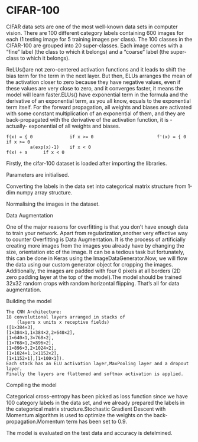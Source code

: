 # CIFAR-100

CIFAR data sets are one of the most well-known data sets in computer vision. There are 100 different category labels containing 600 images for each (1 testing image for 5 training images per class). The 100 classes in the CIFAR-100 are grouped into 20 super-classes. Each image comes with a “fine” label (the class to which it belongs) and a “coarse” label (the super-class to which it belongs).

ReLUs()are not zero-centered activation functions and it leads to shift the bias term for the term in the next layer. But then, ELUs arranges the mean of the activation closer to zero because they have negative values, even if these values are very close to zero, and it converges faster, it means the model will learn faster.ELUs() have exponential term in the formula and the derivative of an exponential term, as you all know, equals to the exponential term itself. For the forward propagation, all weights and biases are activated with some constant multiplication of an exponential of them, and they are back-propagated with the derivative of the activation function, it is -actually- exponential of all weights and biases. 
    
    f(x) = { 0              if x >= 0                        f'(x) = { 0             if x >= 0
             a(exp(x)-1)    if x < 0                                   f(x) + a      if x < 0
             
             
Firstly, the cifar-100 dataset is loaded after importing the libraries.

Parameters are initialised.

Converting the labels in the data set into categorical matrix structure from 1-dim numpy array structure.

Normalising the images in the dataset.

Data Augmentation

One of the major reasons for overfitting is that you don’t have enough data to train your network. Apart from regularization,another very effective way to counter Overfitting is Data Augmentation. It is the process of artificially creating more images from the images you already have by changing the size, orientation etc of the image. It can be a tedious task but fortunately, this can be done in Keras using the ImageDataGenerator.Now, we will flow the data using our custom generator object for cropping the images. 
Additionally, the images are padded with four 0 pixels at all borders (2D zero padding layer at the top of the model).The model should be trained 32x32 random crops with random horizontal flipping. That’s all for data augmentation.
     
Building the model

    The CNN Architecture:
    18 convolutional layers arranged in stacks of
        (layers x units x receptive fields)
    ([1×384×3],
    [1×384×1,1×384×2,2×640×2],
    [1×640×1,3×768×2],
    [1×768×1,2×896×2],
    [1×896×3,2×1024×2],
    [1×1024×1,1×1152×2],
    [1×1152×1],[1×100×1]).
    Each stack has an ELU activation layer,MaxPooling layer and a dropout layer.
    Finally the layers are flattened and softmax activation is applied.
    
Compiling the model

Categorical cross-entropy has been picked as loss function since we have 100 category labels in the data set, and we already prepared the labels in the categorical matrix structure.Stochastic Gradient Descent with Momentum algorithm is used to optimize the weights on the back-propagation.Momentum term has been set to 0.9.
     
     
The model is evaluated on the test data and accuracy is detelmined.
      
    

